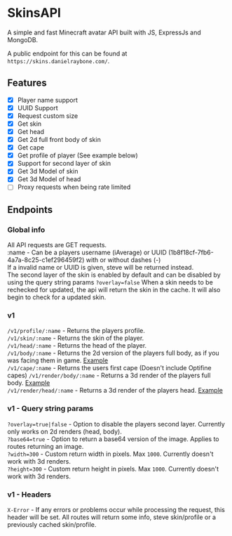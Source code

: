 # SkinsAPI

A simple and fast Minecraft avatar API built with JS, ExpressJs and MongoDB.

A public endpoint for this can be found at `https://skins.danielraybone.com/`.

## Features

- [x] Player name support
- [x] UUID Support
- [x] Request custom size
- [x] Get skin
- [x] Get head
- [x] Get 2d full front body of skin
- [x] Get cape
- [x] Get profile of player (See example below)
- [x] Support for second layer of skin
- [x] Get 3d Model of skin
- [x] Get 3d Model of head
- [ ] Proxy requests when being rate limited

## Endpoints

### Global info

All API requests are GET requests.  
:name - Can be a players username (iAverage) or UUID (1b8f18cf-7fb6-4a7a-8c25-c1ef296459f2) with or without dashes (-)  
If a invalid name or UUID is given, steve will be returned instead.  
The second layer of the skin is enabled by default and can be disabled by using the query string params `?overlay=false`
When a skin needs to be rechecked for updated, the api will return the skin in the cache. It will also begin to check for a updated skin.

### v1

`/v1/profile/:name` - Returns the players profile.  
`/v1/skin/:name` - Returns the skin of the player.  
`/v1/head/:name` - Returns the head of the player.  
`/v1/body/:name` - Returns the 2d version of the players full body, as if you was facing them in game. [Example](https://skins.danielraybone.com/v1/body/iAverage)  
`/v1/cape/:name` - Returns the users first cape (Doesn't include Optifine capes)
`/v1/render/body/:name` - Returns a 3d render of the players full body. [Example](https://skins.danielraybone.com/v1/render/body/iAverage)  
`/v1/render/head/:name` - Returns a 3d render of the players head. [Example](https://skins.danielraybone.com/v1/render/head/iAverage)

### v1 - Query string params

`?overlay=true|false` - Option to disable the players second layer. Currently only works on 2d renders (head, body).  
`?base64=true` - Option to return a base64 version of the image. Applies to routes returning an image.  
`?width=300` - Custom return width in pixels. Max `1000`. Currently doesn't work with 3d renders.  
`?height=300` - Custom return height in pixels. Max `1000`. Currently doesn't work with 3d renders.  

### v1 - Headers

`X-Error` - If any errors or problems occur while processing the request, this header will be set. All routes will return some info, steve skin/profile or a previously cached skin/profile.
